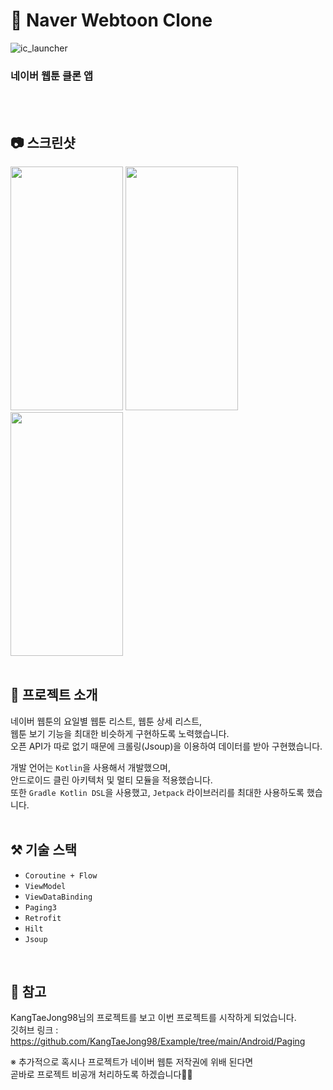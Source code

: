 # 🎨 Naver Webtoon Clone
![ic_launcher](https://user-images.githubusercontent.com/79048895/202618052-92a99ea7-e56f-4cc5-a147-fb46ab21e761.png)
### 네이버 웹툰 클론 앱  
<br>
<br>

## 📷 스크린샷
<img src="https://user-images.githubusercontent.com/79048895/202618279-1ae00d8e-9129-4339-bb17-00cb8f5fd36f.jpg" width="180" height="390" /> <img src="https://user-images.githubusercontent.com/79048895/202618284-8c2944d8-f1e4-4271-a86f-c9ca63ce9575.jpg" width="180" height="390" /> 
<img src="https://user-images.githubusercontent.com/79048895/202618288-4e395638-e954-4b18-bd69-3a4fe522c769.jpg" width="180" height="390" />
<br>
<br>

## 📝 프로젝트 소개
네이버 웹툰의 요일별 웹툰 리스트, 웹툰 상세 리스트,  
웹툰 보기 기능을 최대한 비슷하게 구현하도록 노력했습니다.  
오픈 API가 따로 없기 때문에 크롤링(Jsoup)을 이용하여 데이터를 받아 구현했습니다.

개발 언어는 `Kotlin`을 사용해서 개발했으며,  
안드로이드 클린 아키텍처 및 멀티 모듈을 적용했습니다.  
또한 `Gradle Kotlin DSL`을 사용했고, `Jetpack` 라이브러리를 최대한 사용하도록 했습니다.
<br>
<br>  

## ⚒ 기술 스택
- `Coroutine + Flow`
- `ViewModel`
- `ViewDataBinding`
- `Paging3`
- `Retrofit`
- `Hilt`
- `Jsoup`
<br>

## 🔗 참고
KangTaeJong98님의 프로젝트를 보고 이번 프로젝트를 시작하게 되었습니다.  
깃허브 링크 : https://github.com/KangTaeJong98/Example/tree/main/Android/Paging

※ 추가적으로 혹시나 프로젝트가 네이버 웹툰 저작권에 위배 된다면  
곧바로 프로젝트 비공개 처리하도록 하겠습니다🙇‍♂️
